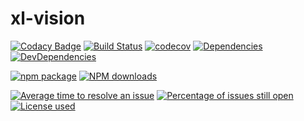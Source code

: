 # xl-vision

[![Codacy Badge](https://api.codacy.com/project/badge/Grade/881cea0fb0114ac0a9e079556ed6d980)](https://app.codacy.com/app/RhysXia/xl-vision?utm_source=github.com&utm_medium=referral&utm_content=xl-vision/xl-vision&utm_campaign=Badge_Grade_Dashboard)
[![Build Status](https://api.travis-ci.com/xl-vision/xl-vision.svg?branch=master)](https://travis-ci.com/xl-vision/xl-vision)
[![codecov](https://codecov.io/gh/xl-vision/xl-vision/branch/master/graph/badge.svg)](https://codecov.io/gh/xl-vision/xl-vision)
[![Dependencies](https://img.shields.io/david/xl-vision/xl-vision.svg)](https://david-dm.org/xl-vision/xl-vision)
[![DevDependencies](https://img.shields.io/david/dev/xl-vision/xl-vision.svg)](https://david-dm.org/xl-vision/xl-vision?type=dev)

[![npm package](https://img.shields.io/npm/v/@xl-vision/xl-vision.svg)](https://www.npmjs.org/package/@xl-vision/xl-vision)
[![NPM downloads](http://img.shields.io/npm/dm/@xl-vision/xl-vision.svg)](https://www.npmjs.org/package/@xl-vision/xl-vision)

[![Average time to resolve an issue](http://isitmaintained.com/badge/resolution/xl-vision/xl-vision.svg)](http://isitmaintained.com/project/xl-vision/xl-vision "Average time to resolve an issue")
[![Percentage of issues still open](http://isitmaintained.com/badge/open/xl-vision/xl-vision.svg)](http://isitmaintained.com/project/xl-vision/xl-vision "Percentage of issues still open")
[![License used](https://img.shields.io/github/license/xl-vision/xl-vision.svg)](https://mit-license.org/)
